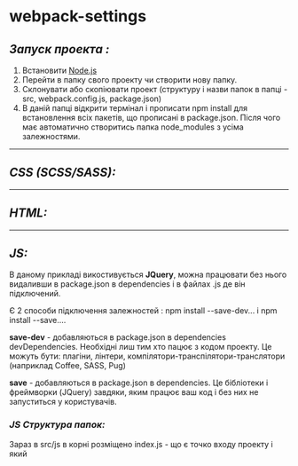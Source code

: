 # webpack-settings

## **_Запуск проекта :_**

1) Встановити [Node.js](https://nodejs.org/en/)
2) Перейти в папку свого проекту чи створити нову папку.
3) Склонувати або скопіювати проект (структуру і назви папок в папці - src, webpack.config.js, package.json)
4) В даній папці відкрити термінал і прописати npm install для встановлення всіх пакетів, що прописані в package.json. Після чого має          автоматично створитись папка node_modules з усіма залежностями.

___

## **_CSS (SCSS/SASS):_**

___
## **_HTML:_**

___
## **_JS:_**

В даному прикладі викостивується **JQuery**, можна працювати без нього видаливши в package.json в dependencies і в файлах .js де він підключений. 

Є 2 способи підключення залежностей : npm install --save-dev... i npm install --save....

**save-dev** - добавляються в package.json в dependencies devDependencies. Необхідні лиш тим хто пацює з кодом проекту. Це можуть бути: плагіни, лінтери, компілятори-транспілятори-транслятори (наприклад Coffee, SASS, Pug)

**save** - добавляються в package.json в dependencies. Це бібліотеки і фреймворки (JQuery) завдяки, яким працює ваш код і без них не запуститься у користувачів.

### _JS Структура папок:_
 Зараз в src/js в корні розміщено index.js - що є точко входу проекту і який 


